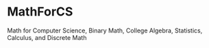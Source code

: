 # MathForCS
Math for Computer Science, Binary Math, College Algebra, Statistics, Calculus, and Discrete Math
